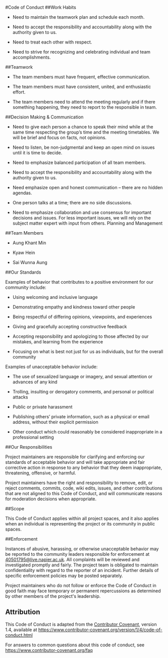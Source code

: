 #Code of Conduct 
##Work Habits

* Need to maintain the teamwork plan and schedule each month.

* Need to accept the responsibility and accountability along with the authority given to us.

* Need to treat each other with respect.

* Need to strive for recognizing and celebrating individual and team accomplishments.

##Teamwork

* The team members must have frequent, effective communication.

* The team members must have consistent, united, and enthusiastic effort.

* The team members need to attend the meeting regularly and if there something happening, they need to report to the responsible in team.

##Decision Making & Communication

* Need to give each person a chance to speak their mind while at the same time respecting the group’s time and the meeting timetables. We will be brief and focus on facts, not opinions.

* Need to listen, be non-judgmental and keep an open mind on issues until it is time to decide.

* Need to emphasize balanced participation of all team members.

* Need to accept the responsibility and accountability along with the authority given to us.

* Need emphasize open and honest communication – there are no hidden agendas.

* One person talks at a time; there are no side discussions.

* Need to emphasize collaboration and use consensus for important decisions and issues. For less important issues, we will rely on the subject matter expert with input from others. Planning and Management

##Team Members

* Aung Khant Min

* Kyaw Hein

* Sai Wunna Aung

##Our Standards

Examples of behavior that contributes to a positive environment for our community include:

* Using welcoming and inclusive language

* Demonstrating empathy and kindness toward other people

* Being respectful of differing opinions, viewpoints, and experiences

* Giving and gracefully accepting constructive feedback

* Accepting responsibility and apologizing to those affected by our mistakes, and learning from the experience

* Focusing on what is best not just for us as individuals, but for the overall community

Examples of unacceptable behavior include:

* The use of sexualized language or imagery, and sexual attention or advances of any kind

* Trolling, insulting or derogatory comments, and personal or political attacks

* Public or private harassment

* Publishing others’ private information, such as a physical or email address, without their explicit permission

* Other conduct which could reasonably be considered inappropriate in a professional setting

##Our Responsibilities

Project maintainers are responsible for clarifying and enforcing our standards of acceptable behavior and will take appropriate and fair corrective action in response to any behavior that they deem inappropriate, threatening, offensive, or harmful.

Project maintainers have the right and responsibility to remove, edit, or reject comments, commits, code, wiki edits, issues, and other contributions that are not aligned to this Code of Conduct, and will communicate reasons for moderation decisions when appropriate.

##Scope

This Code of Conduct applies within all project spaces, and it also applies when an individual is representing the project or its community in public spaces.

##Enforcement

Instances of abusive, harassing, or otherwise unacceptable behavior may be reported to the community leaders responsible for enforcement at 40501795@live.napier.ac.uk. All complaints will be reviewed and investigated promptly and fairly. The project team is obligated to maintain confidentiality with regard to the reporter of an incident. Further details of specific enforcement policies may be posted separately.

Project maintainers who do not follow or enforce the Code of Conduct in good faith may face temporary or permanent repercussions as determined by other members of the project's leadership.

## Attribution

This Code of Conduct is adapted from the [Contributor Covenant][homepage], version 1.4,
available at https://www.contributor-covenant.org/version/1/4/code-of-conduct.html

[homepage]: https://www.contributor-covenant.org

For answers to common questions about this code of conduct, see
https://www.contributor-covenant.org/faq
 